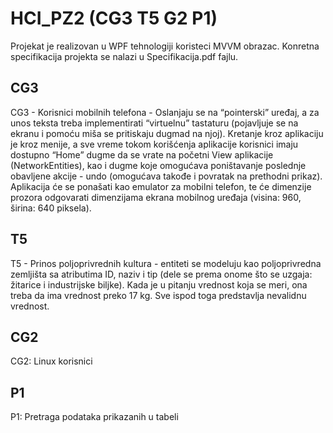 # HCI_PZ2 (CG3 T5 G2 P1)

Projekat je realizovan u WPF tehnologiji koristeci MVVM obrazac. Konretna specifikacija projekta se nalazi u Specifikacija.pdf fajlu.
 
## CG3

CG3 - Korisnici mobilnih telefona - Oslanjaju se na “pointerski” uređaj, a za unos teksta treba
implementirati “virtuelnu” tastaturu (pojavljuje se na ekranu i pomoću miša se pritiskaju dugmad na
njoj). Kretanje kroz aplikaciju je kroz menije, a sve vreme tokom korišćenja aplikacije korisnici imaju
dostupno “Home” dugme da se vrate na početni View aplikacije (NetworkEntities), kao i dugme koje
omogućava poništavanje poslednje obavljene akcije - undo (omogućava takođe i povratak na
prethodni prikaz). Aplikacija će se ponašati kao emulator za mobilni telefon, te će dimenzije prozora
odgovarati dimenzijama ekrana mobilnog uređaja (visina: 960, širina: 640 piksela). 

## T5
T5 - Prinos poljoprivrednih kultura - entiteti se modeluju kao poljoprivredna zemljišta sa atributima
ID, naziv i tip (dele se prema onome što se uzgaja: žitarice i industrijske biljke). Kada je u pitanju
vrednost koja se meri, ona treba da ima vrednost preko 17 kg. Sve ispod toga predstavlja nevalidnu
vrednost. 

## CG2
CG2: Linux korisnici

## P1
P1: Pretraga podataka prikazanih u tabeli 
